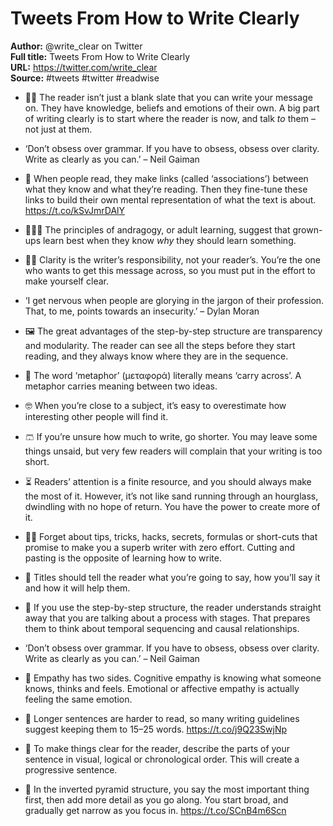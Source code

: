 # Tweets From How to Write Clearly

**Author:** @write_clear on Twitter  
**Full title:** Tweets From How to Write Clearly  
**URL:** https://twitter.com/write_clear  
**Source:** #tweets #twitter #readwise

- 👨🏾 The reader isn’t just a blank slate that you can write your message on. They have knowledge, beliefs and emotions of their own. A big part of writing clearly is to start where the reader is now, and talk *to* them – not just at them. 
   
- ‘Don’t obsess over grammar. If you have to obsess, obsess over clarity. Write as clearly as you can.’ – Neil Gaiman 
   
- 📖 When people read, they make links (called ‘associations’) between what they know and what they’re reading. Then they fine-tune these links to build their own mental representation of what the text is about. https://t.co/kSvJmrDAlY 
   
- 👨🏼‍🏫 The principles of andragogy, or adult learning, suggest that grown-ups learn best when they know *why* they should learn something. 
   
- 🏋️‍♂️ Clarity is the writer’s responsibility, not your reader’s. You’re the one who wants to get this message across, so you must put in the effort to make yourself clear. 
   
- ‘I get nervous when people are glorying in the jargon of their profession. That, to me, points towards an insecurity.’ – Dylan Moran 
   
- 🖼 The great advantages of the step-by-step structure are transparency and modularity. The reader can see all the steps before they start reading, and they always know where they are in the sequence. 
   
- 👜 The word ‘metaphor’ (μεταφορά) literally means ‘carry across’. A metaphor carries meaning between two ideas. 
   
- 🤓 When you’re close to a subject, it’s easy to overestimate how interesting other people will find it. 
   
- 🩳 If you’re unsure how much to write, go shorter. You may leave some things unsaid, but very few readers will complain that your writing is too short. 
   
- ⏳ Readers’ attention is a finite resource, and you should always make the most of it. However, it’s not like sand running through an hourglass, dwindling with no hope of return. You have the power to create more of it. 
   
- 🧞‍♂️ Forget about tips, tricks, hacks, secrets, formulas or short-cuts that promise to make you a superb writer with zero effort. Cutting and pasting is the opposite of learning how to write. 
   
- 📨 Titles should tell the reader what you’re going to say, how you’ll say it and how it will help them. 
   
- 👣 If you use the step-by-step structure, the reader understands straight away that you are talking about a process with stages. That prepares them to think about temporal sequencing and causal relationships. 
   
- ‘Don’t obsess over grammar. If you have to obsess, obsess over clarity. Write as clearly as you can.’ – Neil Gaiman 
   
- 💞 Empathy has two sides. Cognitive empathy is knowing what someone knows, thinks and feels. Emotional or affective empathy is actually feeling the same emotion. 
   
- 🧵 Longer sentences are harder to read, so many writing guidelines suggest keeping them to 15–25 words. https://t.co/j9Q23SwjNp 
   
- 🔢 To make things clear for the reader, describe the parts of your sentence in visual, logical or chronological order. This will create a progressive sentence. 
   
- 🔻 In the inverted pyramid structure, you say the most important thing first, then add more detail as you go along. You start broad, and gradually get narrow as you focus in. https://t.co/SCnB4m6Scn 
   
